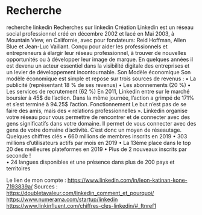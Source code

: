 # Recherche
recherche linkedin
Recherches sur linkedin
Création
Linkedin est un réseau social professionnel créé en décembre 2002 et lacé en Mai 2003, à Mountain View, en Californie, avec pour fondateurs: Reid Hoffman, Allen Blue et Jean-Luc Vaillant.
Conçu pour aider les professionnels et entrepreneurs à élargir leur réseau professionnel, à trouver de nouvelles opportunités ou à développer leur image de marque. En quelques années il est devenu un acteur essentiel dans la visibilité digitale des entreprises et un levier de développement incontournable. 
Son Modèle économique
Son modèle économique est simple et repose sur trois sources de revenus :
•	La publicité (représentant 18 % de ses revenus)
•	Les abonnements (20 %)
•	Les services de recrutement (62 %)
En 2011, Linkedin entre sur le marché boursier à 45$ de l’action. Dans la même journée, l’action a grimpé de 171% et s’est terminé à 94.25$ l’action.
Fonctionnement
Le but n’est pas de se faire des amis, mais des « relations professionnelles ». Linkedin organise votre réseau pour vous permettre de rencontrer et de connecter avec des gens significatifs dans votre domaine. Il permet de vous connecter avec des gens de votre domaine d’activité. C’est donc un moyen de réseautage.
Quelques chiffres clés
•	660 millions de membres inscrits en 2019 
•	303 millions d’utilisateurs actifs par mois en 2019 
•	La 13ème place dans le top 20 des meilleures plateformes en 2019 
•	Plus de 2 nouveaux inscrits par seconde !  
•	24 langues disponibles et une présence dans plus de 200 pays et territoires 

Le lien de mon compte : https://www.linkedin.com/in/leon-katinan-kone-7193839a/
Sources :
https://doubletavaleur.com/linkedin_comment_et_pourquoi/
https://www.numerama.com/startup/linkedin
https://www.linkinfluent.com/chiffres-cles-linkedin/#_ftnref1
